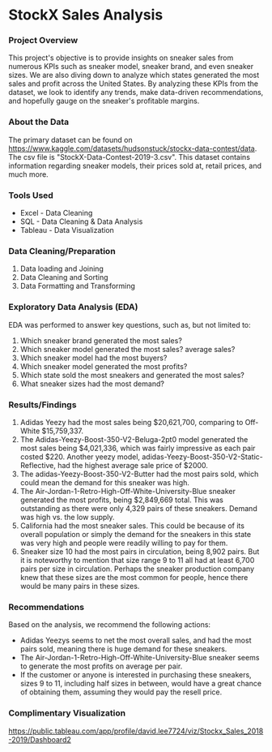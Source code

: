 # StockX Sales Analysis

### Project Overview

This project's objective is to provide insights on sneaker sales from numerous KPIs such as sneaker model, sneaker brand, and even sneaker sizes. We are also diving down to analyze which states generated the most sales and profit across the United States. By analyzing these KPIs from the dataset, we look to identify any trends, make data-driven recommendations, and hopefully gauge on the sneaker's profitable margins.

### About the Data

The primary dataset can be found on <https://www.kaggle.com/datasets/hudsonstuck/stockx-data-contest/data>. The csv file is "StockX-Data-Contest-2019-3.csv". This dataset contains information regarding sneaker models, their prices sold at, retail prices, and much more.

### Tools Used

- Excel - Data Cleaning
- SQL - Data Cleaning & Data Analysis
- Tableau - Data Visualization

### Data Cleaning/Preparation

1. Data loading and Joining
2. Data Cleaning and Sorting
3. Data Formatting and Transforming

### Exploratory Data Analysis (EDA)

EDA was performed to answer key questions, such as, but not limited to:

1. Which sneaker brand generated the most sales?
2. Which sneaker model generated the most sales? average sales?
3. Which sneaker model had the most buyers?
4. Which sneaker model generated the most profits?
5. Which state sold the most sneakers and generated the most sales?
6. What sneaker sizes had the most demand?
   
### Results/Findings

1. Adidas Yeezy had the most sales being $20,621,700, comparing to Off-White $15,759,337. 
2. The Adidas-Yeezy-Boost-350-V2-Beluga-2pt0 model generated the most sales being $4,021,336, which was fairly impressive as each pair costed $220. Another yeezy model, adidas-Yeezy-Boost-350-V2-Static-Reflective, had the highest average sale price of $2000.
3. The adidas-Yeezy-Boost-350-V2-Butter had the most pairs sold, which could mean the demand for this sneaker was high.
4. The Air-Jordan-1-Retro-High-Off-White-University-Blue sneaker generated the most profits, being $2,849,669 total. This was outstanding as there were only 4,329 pairs of these sneakers. Demand was high vs. the low supply.
5. California had the most sneaker sales. This could be because of its overall population or simply the demand for the sneakers in this state was very high and people were readily willing to pay for them.
6. Sneaker size 10 had the most pairs in circulation, being 8,902 pairs. But it is noteworthy to mention that size range 9 to 11 all had at least 6,700 pairs per size in circulation. Perhaps the sneaker production company knew that these sizes are the most common for people, hence there would be many pairs in these sizes.

### Recommendations

Based on the analysis, we recommend the following actions:

- Adidas Yeezys seems to net the most overall sales, and had the most pairs sold, meaning there is huge demand for these sneakers.
- The Air-Jordan-1-Retro-High-Off-White-University-Blue sneaker seems to generate the most profits on average per pair.
- If the customer or anyone is interested in purchasing these sneakers, sizes 9 to 11, including half sizes in between, would have a great chance of obtaining them, assuming they would pay the resell price. 


### Complimentary Visualization

<https://public.tableau.com/app/profile/david.lee7724/viz/Stockx_Sales_2018-2019/Dashboard2>











